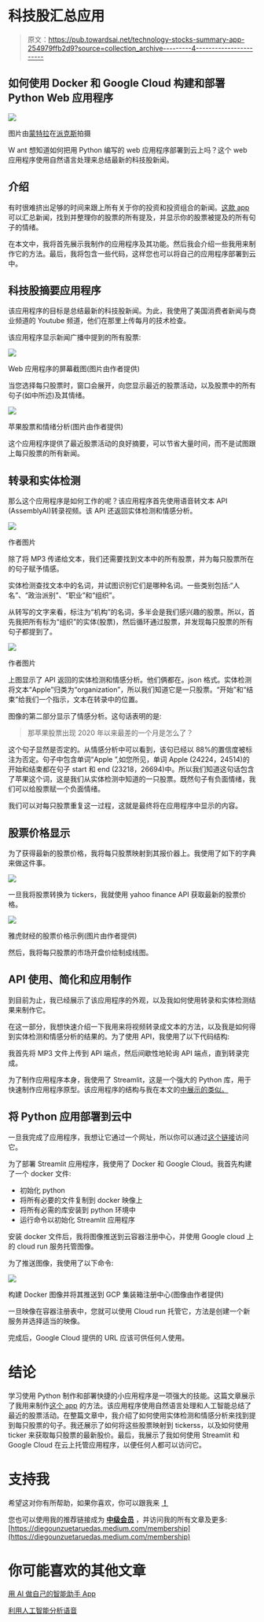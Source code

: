# 科技股汇总应用

> 原文：<https://pub.towardsai.net/technology-stocks-summary-app-254979ffb2d9?source=collection_archive---------4----------------------->

## 如何使用 Docker 和 Google Cloud 构建和部署 Python Web 应用程序

![](img/7156b16f0407f2d4de35fe6d9394ca9b.png)

图片由[蒙特拉](https://www.pexels.com/@gabby-k/)在[派克斯](https://www.pexels.com/)拍摄

W ant 想知道如何把用 Python 编写的 web 应用程序部署到云上吗？这个 web 应用程序使用自然语言处理来总结最新的科技股新闻。

## 介绍

有时很难挤出足够的时间来跟上所有关于你的投资和投资组合的新闻。[这款 app](https://tech-check-7a4imn22oa-uc.a.run.app/) 可以汇总新闻，找到并整理你的股票的所有提及，并显示你的股票被提及的所有句子的情绪。

在本文中，我将首先展示我制作的应用程序及其功能。然后我会介绍一些我用来制作它的方法。最后，我将包含一些代码，这样您也可以将自己的应用程序部署到云中。

## 科技股摘要应用程序

该应用程序的目标是总结最新的科技股新闻。为此，我使用了美国消费者新闻与商业频道的 Youtube 频道，他们在那里上传每月的技术检查。

该应用程序显示新闻广播中提到的所有股票:

![](img/942f7412b1aa2b15a295266f30cc36ca.png)

Web 应用程序的屏幕截图(图片由作者提供)

当您选择每只股票时，窗口会展开，向您显示最近的股票活动，以及股票中的所有句子(如中所述)及其情绪。

![](img/fac02fe089d090bdc71c47b2d45763a8.png)

苹果股票和情绪分析(图片由作者提供)

这个应用程序提供了最近股票活动的良好摘要，可以节省大量时间，而不是试图跟上每只股票的所有新闻。

## 转录和实体检测

那么这个应用程序是如何工作的呢？该应用程序首先使用语音转文本 API (AssemblyAI)转录视频。该 API 还返回实体检测和情感分析。

![](img/ea896fed59982fe76cd02678caf00d09.png)

作者图片

除了将 MP3 传递给文本，我们还需要找到文本中的所有股票，并为每只股票所在的句子赋予情感。

实体检测查找文本中的名词，并试图识别它们是哪种名词。一些类别包括:“人名”、“政治派别”、“职业”和“组织”。

从转写的文字来看，标注为“机构”的名词，多半会是我们感兴趣的股票。所以，首先我把所有标为“组织”的实体(股票)，然后循环通过股票，并发现每只股票的所有句子都提到了。

![](img/5d9905276b25477d40796e1995f1e467.png)

作者图片

上图显示了 API 返回的实体检测和情感分析。他们俩都在。json 格式。实体检测将文本“Apple”归类为“organization”，所以我们知道它是一只股票。“开始”和“结束”给我们一个指示，文本在转录中的位置。

图像的第二部分显示了情感分析。这句话表明的是:

> 那苹果股票出现 2020 年以来最差的一个月是怎么了？

这个句子显然是否定的。从情感分析中可以看到，该句已经以 88%的置信度被标注为否定。句子中包含单词“Apple ”,如您所见，单词 Apple (24224，24514)的开始和结束都在句子 start 和 end (23218，26694)中。所以我们知道这句话包含了苹果这个词，这是我们从实体检测中知道的一只股票。既然句子有负面情绪，我们可以给股票赋一个负面情绪。

我们可以对每只股票重复这一过程，这就是最终将在应用程序中显示的内容。

## 股票价格显示

为了获得最新的股票价格，我将每只股票映射到其报价器上。我使用了如下的字典来做这件事。

![](img/c025cca6b8a89f910801ddb04c35b92d.png)

一旦我将股票转换为 tickers，我就使用 yahoo finance API 获取最新的股票价格。

![](img/79c291ac7858666a03dbf7b68de94d2d.png)

雅虎财经的股票价格示例(图片由作者提供)

然后，我将每只股票的市场开盘价绘制成线图。

## API 使用、简化和应用制作

到目前为止，我已经展示了该应用程序的外观，以及我如何使用转录和实体检测结果来制作它。

在这一部分，我想快速介绍一下我用来将视频转录成文本的方法，以及我是如何得到实体检测和情感分析的结果的。为了使用 API，我使用了以下代码结构:

我首先将 MP3 文件上传到 API 端点，然后间歇性地轮询 API 端点，直到转录完成。

为了制作应用程序本身，我使用了 Streamlit，这是一个强大的 Python 库，用于快速制作应用程序原型。该应用程序的结构与我在本文的[中展示的类似。](https://towardsdatascience.com/using-ai-to-make-my-own-smart-assistant-app-5ad015449447)

## 将 Python 应用部署到云中

一旦我完成了应用程序，我想让它通过一个网址，所以你可以通过[这个链接](https://tech-check-7a4imn22oa-uc.a.run.app/)访问它。

为了部署 Streamlit 应用程序，我使用了 Docker 和 Google Cloud。我首先构建了一个 docker 文件:

*   初始化 python
*   将所有必要的文件复制到 docker 映像上
*   将所有必需的库安装到 python 环境中
*   运行命令以初始化 Streamlit 应用程序

安装 docker 文件后，我将图像推送到云容器注册中心，并使用 Google cloud 上的 cloud run 服务托管图像。

为了推送图像，我使用了以下命令:

![](img/ad235a4ac37d985334f677b69001cdc5.png)

构建 Docker 图像并将其推送到 GCP 集装箱注册中心(图像由作者提供)

一旦映像在容器注册表中，您就可以使用 Cloud run 托管它，方法是创建一个新服务并选择适当的映像。

完成后，Google Cloud 提供的 URL 应该可供任何人使用。

# 结论

学习使用 Python 制作和部署快捷的小应用程序是一项强大的技能。这篇文章展示了我用来制作[这个 app](https://tech-check-7a4imn22oa-uc.a.run.app/) 的方法。该应用程序使用自然语言处理和人工智能总结了最近的股票活动。在整篇文章中，我介绍了如何使用实体检测和情感分析来找到提到每只股票的句子。我还展示了如何将这些股票映射到 tickerss，以及如何使用 ticker 来获取每只股票的最新股价。最后，我展示了我如何使用 Streamlit 和 Google Cloud 在云上托管应用程序，以便任何人都可以访问它。

# 支持我

希望这对你有所帮助，如果你喜欢，你可以跟我来 [**！**](https://medium.com/@diegounzuetaruedas)

您也可以使用我的推荐链接成为 [**中级会员**](https://diegounzuetaruedas.medium.com/membership) ，并访问我的所有文章及更多:[https://diegounzuetaruedas.medium.com/membership](https://diegounzuetaruedas.medium.com/membership)

# 你可能喜欢的其他文章

[用 AI 做自己的智能助手 App](https://towardsdatascience.com/using-ai-to-make-my-own-smart-assistant-app-5ad015449447)

[利用人工智能分析语音](/using-ai-to-analyze-speech-3a3bbf6248ac)